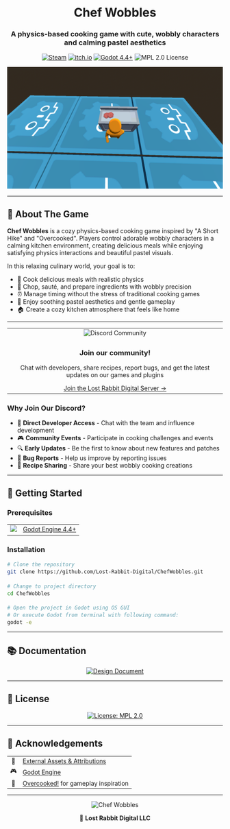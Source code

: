 <div align="center">
  <h1>Chef Wobbles</h1> 
  <h3>A physics-based cooking game with cute, wobbly characters and calming pastel aesthetics</h3>
  
  <p>
    <a href="https://store.steampowered.com/app/XXXXXXX/Chef_Wobbles/" target="_blank"><img src="https://img.shields.io/badge/Steam-Coming_Soon-blue?style=for-the-badge&logo=steam" alt="Steam"></a>
    <a href="https://lost-rabbit-digital.itch.io/chef-wobbles" target="_blank"><img src="https://img.shields.io/badge/itch.io-Coming_Soon-red?style=for-the-badge&logo=itch.io" alt="itch.io"></a>
    <a href="https://godotengine.org/" target="_blank"><img src="https://img.shields.io/badge/Godot-4.4+-blue?style=for-the-badge&logo=godot-engine" alt="Godot 4.4+"></a>
    <img src="https://img.shields.io/badge/license-MPL_2.0-yellow?style=for-the-badge" alt="MPL 2.0 License">
  </p>
</div>

<div align="center">
  <img src="project_management/screenshots/main_game_screenshot.png" alt="Game Screenshot" width="600"/>
</div>

---

## 📖 About The Game

**Chef Wobbles** is a cozy physics-based cooking game inspired by "A Short Hike" and "Overcooked". Players control adorable wobbly characters in a calming kitchen environment, creating delicious meals while enjoying satisfying physics interactions and beautiful pastel visuals.

In this relaxing culinary world, your goal is to:
- 🍳 Cook delicious meals with realistic physics
- 🥕 Chop, sauté, and prepare ingredients with wobbly precision
- ⏰ Manage timing without the stress of traditional cooking games
- 🎨 Enjoy soothing pastel aesthetics and gentle gameplay
- 🏠 Create a cozy kitchen atmosphere that feels like home

---

<div align="center">
  <table>
    <tr>
      <td align="center"><img src="project_management/dist/marketing/discord_card.png" alt="Discord Community" width="500"></td>
    </tr>
    <tr>
      <td align="center">
        <h3>Join our community!</h3>
        <p>Chat with developers, share recipes, report bugs, and get the latest updates on our games and plugins</p>
        <a href="https://discord.gg/Y7caBf7gBj" target="_blank">Join the Lost Rabbit Digital Server →</a>
      </td>
    </tr>
  </table>
</div>

### Why Join Our Discord?

- 💬 **Direct Developer Access** - Chat with the team and influence development
- 🎮 **Community Events** - Participate in cooking challenges and events
- 🔍 **Early Updates** - Be the first to know about new features and patches
- 🐛 **Bug Reports** - Help us improve by reporting issues
- 🍳 **Recipe Sharing** - Share your best wobbly cooking creations

---

## 🚀 Getting Started

### Prerequisites

<div align="center">
  <table>
    <tr>
      <td align="center"><img src="https://godotengine.org/assets/press/icon_color.svg" width="48"/></td>
      <td><a href="https://godotengine.org/download">Godot Engine 4.4+</a></td>
    </tr>
  </table>
</div>

### Installation

```bash
# Clone the repository
git clone https://github.com/Lost-Rabbit-Digital/ChefWobbles.git

# Change to project directory
cd ChefWobbles

# Open the project in Godot using OS GUI
# Or execute Godot from terminal with following command:
godot -e
```

---

## 📚 Documentation

<div align="center">
  <a href="project_management/design_document.md">
    <img src="https://img.shields.io/badge/Design_Document-blue?style=for-the-badge" alt="Design Document">
  </a>
</div>

---

## 📜 License

<div align="center">
  <a href="LICENSE">
    <img src="https://img.shields.io/badge/License-MPL_2.0-yellow.svg?style=for-the-badge" alt="License: MPL 2.0">
  </a>
</div>

---

## 🙏 Acknowledgements

<div align="center">
  <table>
    <tr>
      <td align="center">📄</td>
      <td><a href="project_management/external_assets.md">External Assets & Attributions</a></td>
    </tr>
    <tr>
      <td align="center">🎮</td>
      <td><a href="https://godotengine.org/" target="_blank">Godot Engine</a></td>
    </tr>
    <tr>
      <td align="center">🍳</td>
      <td><a href="https://www.team17.com/games/overcooked/" target="_blank">Overcooked!</a> for gameplay inspiration</td>
    </tr>
  </table>
</div>

---

<div align="center">
  <img src="project_management/dist/marketing/splashscreen.png" alt="Chef Wobbles" width="600"/>
  
🐰 **Lost Rabbit Digital LLC**
</div>
